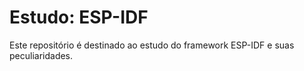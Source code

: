 # Estudo: ESP-IDF

Este repositório é destinado ao estudo do framework ESP-IDF e suas peculiaridades. 